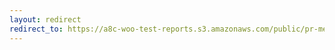 ```yaml
---
layout: redirect
redirect_to: https://a8c-woo-test-reports.s3.amazonaws.com/public/pr-merge/39336/e2e/index.html
---
```

